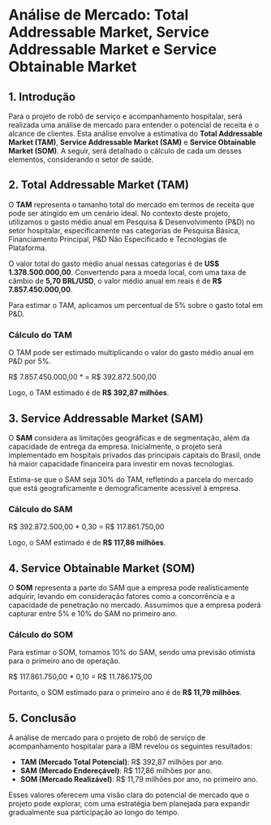 # Análise de Mercado: Total Addressable Market, Service Addressable Market e Service Obtainable Market

## 1. Introdução
Para o projeto de robô de serviço e acompanhamento hospitalar, será realizada uma análise de mercado para entender o potencial de receita e o alcance de clientes. Esta análise envolve a estimativa do **Total Addressable Market (TAM)**, **Service Addressable Market (SAM)** e **Service Obtainable Market (SOM)**. A seguir, será detalhado o cálculo de cada um desses elementos, considerando o setor de saúde.

## 2. Total Addressable Market (TAM)
O **TAM** representa o tamanho total do mercado em termos de receita que pode ser atingido em um cenário ideal. No contexto deste projeto, utilizamos o gasto médio anual em Pesquisa & Desenvolvimento (P&D) no setor hospitalar, especificamente nas categorias de Pesquisa Básica, Financiamento Principal, P&D Não Especificado e Tecnologias de Plataforma.

O valor total do gasto médio anual nessas categorias é de **US$ 1.378.500.000,00**. Convertendo para a moeda local, com uma taxa de câmbio de **5,70 BRL/USD**, o valor médio anual em reais é de **R$ 7.857.450.000,00**.

Para estimar o TAM, aplicamos um percentual de 5% sobre o gasto total em P&D.

### Cálculo do TAM
O TAM pode ser estimado multiplicando o valor do gasto médio anual em P&D por 5%.

R$ 7.857.450.000,00 * = R$ 392.872.500,00

Logo, o TAM estimado é de **R$ 392,87 milhões**.

## 3. Service Addressable Market (SAM)
O **SAM** considera as limitações geográficas e de segmentação, além da capacidade de entrega da empresa. Inicialmente, o projeto será implementado em hospitais privados das principais capitais do Brasil, onde há maior capacidade financeira para investir em novas tecnologias.

Estima-se que o SAM seja 30% do TAM, refletindo a parcela do mercado que está geograficamente e demograficamente acessível à empresa.

### Cálculo do SAM
R$ 392.872.500,00 * 0,30 = R$ 117.861.750,00

Logo, o SAM estimado é de **R$ 117,86 milhões**.

## 4. Service Obtainable Market (SOM)
O **SOM** representa a parte do SAM que a empresa pode realisticamente adquirir, levando em consideração fatores como a concorrência e a capacidade de penetração no mercado. Assumimos que a empresa poderá capturar entre 5% e 10% do SAM no primeiro ano.

### Cálculo do SOM
Para estimar o SOM, tomamos 10% do SAM, sendo uma previsão otimista para o primeiro ano de operação.

R$ 117.861.750,00 * 0,10 = R$ 11.786.175,00

Portanto, o SOM estimado para o primeiro ano é de **R$ 11,79 milhões**.

## 5. Conclusão
A análise de mercado para o projeto de robô de serviço de acompanhamento hospitalar para a IBM revelou os seguintes resultados:

- **TAM (Mercado Total Potencial)**: R$ 392,87 milhões por ano.
- **SAM (Mercado Endereçável)**: R$ 117,86 milhões por ano.
- **SOM (Mercado Realizável)**: R$ 11,79 milhões por ano, no primeiro ano.

Esses valores oferecem uma visão clara do potencial de mercado que o projeto pode explorar, com uma estratégia bem planejada para expandir gradualmente sua participação ao longo do tempo.
